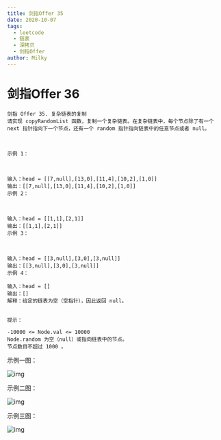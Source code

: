 ```yaml
---
title: 剑指Offer 35
date: 2020-10-07
tags:
  - leetcode
  - 链表
  - 深拷贝
  - 剑指Offer
author: Milky
---
```


# 剑指Offer 36

```
剑指 Offer 35. 复杂链表的复制
请实现 copyRandomList 函数，复制一个复杂链表。在复杂链表中，每个节点除了有一个 next 指针指向下一个节点，还有一个 random 指针指向链表中的任意节点或者 null。

 

示例 1：



输入：head = [[7,null],[13,0],[11,4],[10,2],[1,0]]
输出：[[7,null],[13,0],[11,4],[10,2],[1,0]]
示例 2：



输入：head = [[1,1],[2,1]]
输出：[[1,1],[2,1]]
示例 3：



输入：head = [[3,null],[3,0],[3,null]]
输出：[[3,null],[3,0],[3,null]]
示例 4：

输入：head = []
输出：[]
解释：给定的链表为空（空指针），因此返回 null。
 

提示：

-10000 <= Node.val <= 10000
Node.random 为空（null）或指向链表中的节点。
节点数目不超过 1000 。
```

示例一图：

![img](https://assets.leetcode-cn.com/aliyun-lc-upload/uploads/2020/01/09/e1.png)

示例二图：

![img](https://assets.leetcode-cn.com/aliyun-lc-upload/uploads/2020/01/09/e2.png)

示例三图：

![img](https://assets.leetcode-cn.com/aliyun-lc-upload/uploads/2020/01/09/e3.png)